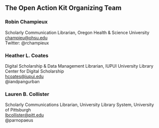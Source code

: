 ## The Open Action Kit Organizing Team

### Robin Champieux
Scholarly Communication Librarian, Oregon Health & Science University  
champieu@ohsu.edu  
Twitter: @rchampieux

### Heather L. Coates
Digital Scholarship & Data Management Librarian, IUPUI University Library Center for Digital Scholarship   
hcoates@iupui.edu  
@iandpangurban

### Lauren B. Collister
Scholarly Communications Librarian, University Library System, University of Pittsburgh  
lbcollister@pitt.edu  
@parnopaeus

